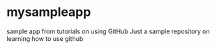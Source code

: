 # mysampleapp
sample app from tutorials on using GitHub Just a sample repository on learning how to use github